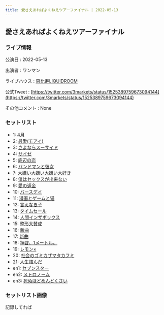 ```yaml
---
title: 愛さえあればよくねえツアーファイナル | 2022-05-13
---
```

## 愛さえあればよくねえツアーファイナル

### ライブ情報

公演日
:    2022-05-13

出演者
:    ワンマン

ライブハウス
:    [恵比寿LIQUIDROOM](livehouse001.html)

公式Tweet
:    [https://twitter.com/3markets/status/1525389759673094144](https://twitter.com/3markets/status/1525389759673094144)

その他コメント
:    None

### セットリスト

*  1: [4月](song029.html)
*  2: [最愛(モアイ)](song014.html)
*  3: [さよならスーサイド](song013.html)
*  4: [サイゼ](song004.html)
*  5: [底辺の恋](song008.html)
*  6: [バンドマンと彼女](song009.html)
*  7: [大嫌い大嫌い大嫌い大好き](song035.html)
*  8: [僕はセックスが出来ない](song006.html)
*  9: [愛の返金](song012.html)
*  10: [バースデイ](song028.html)
*  11: [漫画とゲームと猫](song023.html)
*  12: [言えなき子](song027.html)
*  13: [タイムセール](song007.html)
*  14: [人間インザボックス](song016.html)
*  15: [整形大賛成](song005.html)
*  16: [新曲](song001.html)
*  17: [新曲](song001.html)
*  18: [拝啓、1メートル。](song010.html)
*  19: [レモン×](song003.html)
*  20: [社会のゴミカザマタカフミ](song002.html)
*  21: [人生詰んだ](song031.html)
*  en1: [セブンスター](song020.html)
*  en2: [メトロノーム](song025.html)
*  en3: [死ぬほどめんどくさい](song018.html)


### セットリスト画像

記録してれば

<img src="">